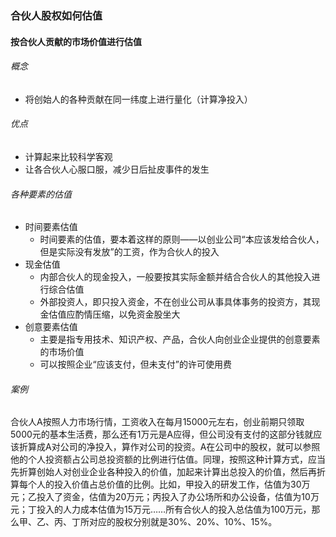 ### 合伙人股权如何估值



#### 按合伙人贡献的市场价值进行估值

###### 概念

- 将创始人的各种贡献在同一纬度上进行量化（计算净投入）



###### 优点

- 计算起来比较科学客观
- 让各合伙人心服口服，减少日后扯皮事件的发生



###### 各种要素的估值

- 时间要素估值
  - 时间要素的估值，要本着这样的原则——以创业公司“本应该发给合伙人，但是实际没有发放”的工资，作为合伙人的投入
- 现金估值
  - 内部合伙人的现金投入，一般要按其实际金额并结合合伙人的其他投入进行综合估值
  - 外部投资人，即只投入资金，不在创业公司从事具体事务的投资方，其现金估值应酌情压缩，以免资金股坐大
- 创意要素估值
  - 主要是指专用技术、知识产权、产品，合伙人向创业企业提供的创意要素的市场价值
  - 可以按照企业“应该支付，但未支付”的许可使用费



###### 案例

合伙人A按照人力市场行情，工资收入在每月15000元左右，创业前期只领取5000元的基本生活费，那么还有1万元是A应得，但公司没有支付的这部分钱就应该折算成A对公司的净投入，算作对公司的投资。A在公司中的股权，就可以参照他的个人投资额占公司总投资额的比例进行估值。同理，按照这种计算方式，应当先折算创始人对创业企业各种投入的价值，加起来计算出总投入的价值，然后再折算每个人的投入价值占总价值的比例。比如，甲投入的研发工作，估值为30万元；乙投入了资金，估值为20万元；丙投入了办公场所和办公设备，估值为10万元；丁投入的人力成本估值为15万元……所有合伙人的投入总估值为100万元，那么甲、乙、丙、丁所对应的股权分别就是30%、20%、10%、15%。

